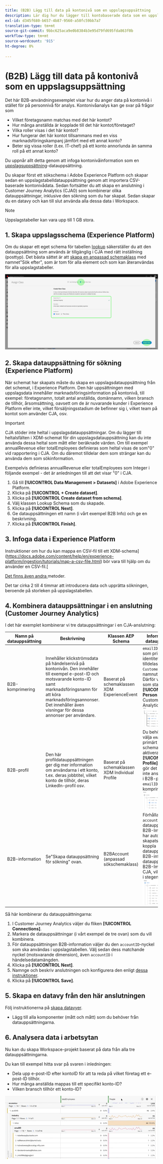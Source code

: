 ```yaml
---
title: (B2B) Lägg till data på kontonivå som en uppslagsuppsättning
description: Lär dig hur du lägger till kontobaserade data som en uppslagsdatauppsättning i CJA
exl-id: d345f680-b657-4b87-9560-a50fc59bb7a7
translation-type: tm+mt
source-git-commit: 9bbc625aca9e0b8384b3e95d79fd695fda863f0b
workflow-type: tm+mt
source-wordcount: '915'
ht-degree: 0%

---
```


# (B2B) Lägg till data på kontonivå som en uppslagsuppsättning

Det här B2B-användningsexemplet visar hur du anger data på kontonivå i stället för på personnivå för analys. Kontonivåanalys kan ge svar på frågor som

* Vilket företagsnamn matchas med det här kontot?
* Hur många anställda är kopplade till det här kontot/företaget?
* Vilka roller visas i det här kontot?
* Hur fungerar det här kontot tillsammans med en viss marknadsföringskampanj jämfört med ett annat konto?
* Beter sig vissa roller (t.ex. IT-chef) på ett konto annorlunda än samma roll på ett annat konto?

Du uppnår allt detta genom att infoga kontonivåinformation som en [uppslagsuppsättning](/help/getting-started/cja-glossary.md)-datauppsättning.

Du skapar först ett sökschema i Adobe Experience Platform och skapar sedan en uppslagstabelldatauppsättning genom att importera CSV-baserade kontonivådata. Sedan fortsätter du att skapa en anslutning i Customer Journey Analytics (CJA0) som kombinerar olika datauppsättningar, inklusive den sökning som du har skapat. Sedan skapar du en datavy och kan till slut använda alla dessa data i Workspace.

>[!NOTE]
>
>Uppslagstabeller kan vara upp till 1 GB stora.

## 1. Skapa uppslagsschema (Experience Platform)

Om du skapar ett eget schema för tabellen [lookup](/help/getting-started/cja-glossary.md) säkerställer du att den datauppsättning som används är tillgänglig i CJA med rätt inställning (posttyp). Det bästa sättet är att [skapa en anpassad schemaklass](https://docs.adobe.com/content/help/en/experience-platform/xdm/tutorials/create-schema-ui.html#create-new-class) med namnet&quot;Sök efter&quot;, som är tom för alla element och som kan återanvändas för alla uppslagstabeller.

![](assets/create-new-class.png)

## 2. Skapa datauppsättning för sökning (Experience Platform)

När schemat har skapats måste du skapa en uppslagsdatauppsättning från det schemat, i Experience Platform. Den här uppsättningen med uppslagsdata innehåller marknadsföringsinformation på kontonivå, till exempel: företagsnamn, totalt antal anställda, domännamn, vilken bransch de tillhör, årsomsättning, oavsett om de är nuvarande kunder i Experience Platform eller inte, vilket försäljningsstadium de befinner sig i, vilket team på kontot som använder CJA, osv.

>[!IMPORTANT]
>
>CJA stöder inte heltal i uppslagsdatauppsättningar. Om du lägger till heltalsfälten i XDM-schemat för din uppslagsdatauppsättning kan du inte använda dessa heltal som mått eller beräknade värden. Om till exempel annualRevenue eller totalEmployees definieras som heltal visas de som&quot;0&quot; vid rapportering i CJA. Om du däremot tilldelar dem som strängar kan du använda dem som sökinformation.

Exempelvis definieras annualRevenue eller totalEmployees som Integer i följande exempel - det är anledningen till att det visar &quot;0&quot; i CJA.

1. Gå till **[!UICONTROL Data Management > Datasets]** i Adobe Experience Platform.
1. Klicka på **[!UICONTROL + Create dataset]**.
1. Klicka på **[!UICONTROL Create dataset from schema]**.
1. Välj klassen Lookup Schema som du skapade.
1. Klicka på **[!UICONTROL Next]**.
1. Ge datauppsättningen ett namn (i vårt exempel B2B Info) och ge en beskrivning.
1. Klicka på **[!UICONTROL Finish]**.

## 3. Infoga data i Experience Platform

Instruktioner om hur du kan mappa en CSV-fil till ett XDM-schema](https://docs.adobe.com/content/help/en/experience-platform/ingestion/tutorials/map-a-csv-file.html) bör vara till hjälp om du använder en CSV-fil.[

[Det finns även andra ](https://docs.adobe.com/content/help/en/experience-platform/ingestion/home.html) metoder.

Det tar cirka 2 till 4 timmar att introducera data och upprätta sökningen, beroende på storleken på uppslagstabellen.

## 4. Kombinera datauppsättningar i en anslutning (Customer Journey Analytics)

I det här exemplet kombinerar vi tre datauppsättningar i en CJA-anslutning:

| Namn på datauppsättning | Beskrivning | Klassen AEP Schema | Information om datauppsättning |
| --- | --- | --- | --- |
| B2B-komprimering | Innehåller klickströmsdata på händelsenivå på kontonivån. Den innehåller till exempel e-post-ID och motsvarande konto-ID samt marknadsföringsnamn för att köra marknadsföringsannonser. Det innehåller även visningar för dessa annonser per användare. | Baserat på schemaklassen XDM ExperienceEvent | `emailID` används som primär identitet och tilldelas ett `Customer ID`-namnutrymme. Därför visas den som standard **[!UICONTROL Person ID]** i Customer Journey Analytics. ![Impressions](assets/impressions-mixins.png) |
| B2B-profil | Den här profildatauppsättningen ger dig mer information om användarna i ett konto, t.ex. deras jobbtitel, vilket konto de tillhör, deras LinkedIn-profil osv. | Baserat på schemaklassen XDM Individual Profile | Du behöver inte välja `emailID` som primärt ID i det här schemat. Se till att aktivera **[!UICONTROL Profile]**; Om du inte gör det kan CJA inte ansluta `emailID` i B2B-profilen med `emailID` i B2B-komprimeringsdata. ![Profil](assets/profile-mixins.png) |
| B2B-information | Se&quot;Skapa datauppsättning för sökning&quot; ovan. | B2BAccount (anpassad sökschemaklass) | Förhållandet mellan `accountID` och datauppsättningen B2B-Impressions har automatiskt skapats genom att koppla datauppsättningen B2B-information till datauppsättningen B2B-Impression i CJA, vilket beskrivs i stegen nedan. ![Sök](assets/lookup-mixins.png) |

Så här kombinerar du datauppsättningarna:

1. I Customer Journey Analytics väljer du fliken **[!UICONTROL Connections]**.
1. Markera de datauppsättningar (i vårt exempel de tre ovan) som du vill kombinera.
1. För datauppsättningen B2B-information väljer du den `accountID`-nyckel som ska användas i uppslagstabellen. Välj sedan dess matchande nyckel (motsvarande dimension), även `accountID` i händelsedatamängden.
1. Klicka på **[!UICONTROL Next]**.
1. Namnge och beskriv anslutningen och konfigurera den enligt [dessa instruktioner](/help/connections/create-connection.md).
1. Klicka på **[!UICONTROL Save]**.

## 5. Skapa en datavy från den här anslutningen

Följ instruktionerna på [skapa datavyer](/help/data-views/create-dataview.md).

* Lägg till alla komponenter (mått och mått) som du behöver från datauppsättningarna.

## 6. Analysera data i arbetsytan

Nu kan du skapa Workspace-projekt baserat på data från alla tre datauppsättningarna.

Du kan till exempel hitta svar på svaren i inledningen:

* Dela upp e-post-ID efter kontoID för att ta reda på vilket företag ett e-post-ID tillhör.
* Hur många anställda mappas till ett specifikt konto-ID?
* Vilken bransch tillhör ett konto-ID?

![](assets/project-lookup.png)
